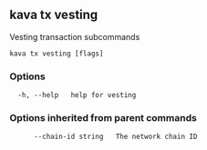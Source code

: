 <!--
title: vesting
order: 0
-->
## kava tx vesting

Vesting transaction subcommands

```
kava tx vesting [flags]
```

### Options

```
  -h, --help   help for vesting
```

### Options inherited from parent commands

```
      --chain-id string   The network chain ID
```

